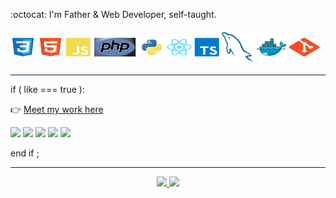 :octocat: I'm Father & Web Developer, self-taught.

<div style="display: inline_block;">
  <a href="https://github.com/mariodelimadobr/dev.css" target="_blank"><img align="center" alt="Works Mario in CSS" height="30" width="40" src="https://raw.githubusercontent.com/devicons/devicon/master/icons/css3/css3-original.svg"></a>
  <a href="https://github.com/mariodelimadobr/dev.html" target="_blank"><img align="center" alt="Works Mario in HTML" height="30" width="40" src="https://raw.githubusercontent.com/devicons/devicon/master/icons/html5/html5-original.svg"></a>
  <a href="https://github.com/mariodelimadobr/dev.javascript" target="_blank"><img align="center" alt="Works Mario in JavaScript" height="30" width="40" src="https://raw.githubusercontent.com/devicons/devicon/master/icons/javascript/javascript-plain.svg"></a>
  <a href="https://sgc.adm.br/mariodelimadobr/dev.php" target="_blank"><img align="center" alt="Works Mario in PHP" height="60" width="70" src="https://raw.githubusercontent.com/devicons/devicon/master/icons/php/php-original.svg"></a> 
  <a href="https://sgc.adm.br/mariodelimadobr/dev.python" target="_blank"><img align="center" alt="Works Mario in Python" height="30" width="40" src="https://raw.githubusercontent.com/devicons/devicon/master/icons/python/python-original.svg"></a> 
  <a href="https://sgc.adm.br/mariodelimadobr/dev.react" target="_blank"><img align="center" alt="Works Mario in React" height="30" width="40" src="https://raw.githubusercontent.com/devicons/devicon/master/icons/react/react-original.svg"></a> 
  <a href="https://sgc.adm.br/mariodelimadobr/dev.typescript" target="_blank"><img align="center" alt="Works Mario in TypeScript" height="30" width="40" src="https://raw.githubusercontent.com/devicons/devicon/master/icons/typescript/typescript-plain.svg"></a> 
    <a href="https://github.com/mariodelimadobr/mysql" target="_blank"><img align="center" alt="Works Mario in SQL" height="50" width="50" src="https://raw.githubusercontent.com/devicons/devicon/master/icons/mysql/mysql-original.svg"></a>
  <a href="https://github.com/docker" target="_blank"><img align="center" alt="Works Mario in Docker" height="50" width="50" src="https://raw.githubusercontent.com/devicons/devicon/master/icons/docker/docker-original.svg"></a> 
  <a href="https://github.com/mariodelimadobr" target="_blank"><img align="center" alt="Works Mario in Git" height="30" width="50" src="https://raw.githubusercontent.com/devicons/devicon/master/icons/git/git-original.svg"></a> 
</div>

---

if ( like === true ):

:point_right: [Meet my work here](https://sgc.adm.br/mariodelimadobr/)

<div>  
  <a href="mailto:mariodelimadobrasil@gmail.com"><img src="https://img.shields.io/badge/-Gmail-%23333?style=for-the-badge&logo=gmail&logoColor=white" target="_blank"></a>
  <a href="https://instagram.com/mariodelimadobr" target="_blank"><img src="https://img.shields.io/badge/-Instagram-%23E4405F?style=for-the-badge&logo=instagram&logoColor=white" target="_blank"></a>
  <a href="https://www.facebook.com/mariodelimadobr/" target="_blank"><img src="https://img.shields.io/badge/-facebook-%230077B5?style=for-the-badge&logo=facebook&logoColor=white" target="_blank"></a> 
  <a href="https://www.linkedin.com/in/mariodelimadobr" target="_blank"><img src="https://img.shields.io/badge/-LinkedIn-%230077B5?style=for-the-badge&logo=linkedin&logoColor=white" target="_blank"></a> 
  <a href="https://www.youtube.com/channel/UCjL37uVB6HnxjpJp74EhoLA" target="_blank"><img src="https://img.shields.io/badge/YouTube-FF0000?style=for-the-badge&logo=youtube&logoColor=white" target="_blank"></a>
  <!--a href="https://www.twitch.tv/mariodelimadobr" target="_blank"><img src="https://img.shields.io/badge/Twitch-9146FF?style=for-the-badge&logo=twitch&logoColor=white" target="_blank"></a--> 
</div>

end if ;

---

<div align="center">
  <a href="https://github.com/mariodelimadobr">
  <img height="180em" src="https://github-readme-stats.vercel.app/api/top-langs/?username=mariodelimadobr&layout=compact&langs_count=7&theme=dracula"/>
  <img height="180em" src="https://github-readme-stats.vercel.app/api?username=mariodelimadobr&show_icons=true&theme=dracula&include_all_commits=true&count_private=true"/>
</div>

